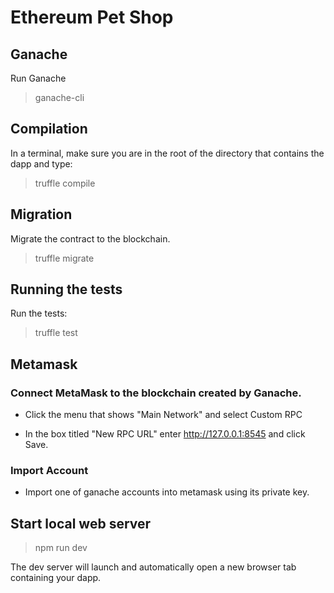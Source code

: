 # Ethereum Pet Shop

## Ganache

Run Ganache

> ganache-cli

## Compilation

In a terminal, make sure you are in the root of the directory that contains the dapp and type:

> truffle compile

## Migration

Migrate the contract to the blockchain.

> truffle migrate

## Running the tests

Run the tests:

> truffle test

## Metamask

### Connect MetaMask to the blockchain created by Ganache.

-   Click the menu that shows "Main Network" and select Custom RPC

-   In the box titled "New RPC URL" enter http://127.0.0.1:8545 and click Save.

### Import Account

-   Import one of ganache accounts into metamask using its private key.

## Start local web server

> npm run dev

The dev server will launch and automatically open a new browser tab containing your dapp.

